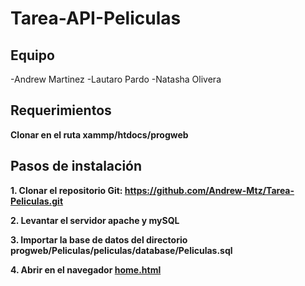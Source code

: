# Tarea-API-Peliculas

## Equipo
-Andrew Martinez
-Lautaro Pardo
-Natasha Olivera

## Requerimientos
**Clonar en el ruta xammp/htdocs/progweb**

## Pasos de instalación

**1. Clonar el repositorio Git: https://github.com/Andrew-Mtz/Tarea-Peliculas.git**

**2. Levantar el servidor apache y mySQL**

**3. Importar la base de datos del directorio progweb/Peliculas/peliculas/database/Peliculas.sql**

**4. Abrir en el navegador [home.html](http://localhost/progweb/Peliculas/peliculas/frontend/showMovie/showMovie.html?pelicula=)**

## 

